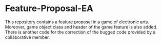 # Feature-Proposal-EA

This repository contains a feature proposal in a game of electronic arts. Moreover, game object class and header of the game feature is also added.
There is another code for the correction of the bugged code provided by a collaborative member.
